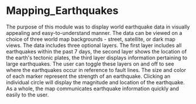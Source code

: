 # Mapping_Earthquakes
The purpose of this module was to display world earthquake data in visually appealing and easy-to-understand manner. The data can be viewed on a choice of three world map backgrounds - street, satellite, or dark map views. The data includes three optional layers. The first layer includes all earthquakes within the past 7 days, the second layer shows the location of the earth's tectonic plates, the third layer displays information pertaining to large earthquakes. The user can toggle these layers on and off to see where the earthquakes occur in reference to fault lines. The size and color of each marker represent the strength of an earthquake. Clicking an individual circle will display the magnitude and location of the earthquake. As a whole, the map communicates earthquake information quickly and easily to the user. 
